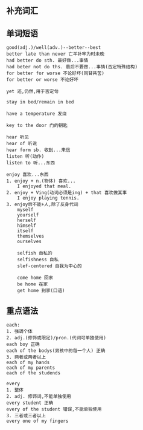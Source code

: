 
## 补充词汇



## 单词短语

	good(adj.)/well(adv.)--better--best
	better late than never 亡羊补牢为时未晚
	had better do sth. 最好做...事情
	had beter not do ths. 最后不要做...事情(否定特殊结构)
	for better for worse 不论好坏(同甘共苦)
	for better or worse 不论好坏

	yet 还,仍然,用于否定句

	stay in bed/remain in bed

	have a temperature 发烧

	key to the door 门的钥匙

	hear 听见
	hear of 听说
	hear form sb. 收到...来信
	listen 听(动作)
	listen to 听...东西

	enjoy 喜欢...东西
	1. enjoy + n.(物体) 喜欢...
		I enjoyed that meal.
	2. enjoy + Ving(动词必须是ing) + that 喜欢做某事
		I enjoy playing tennis.
	3. enjoy后不能+人,除了反身代词
		myself
		yourself
		herself
		himself
		itself
		themselves
		ourselves

		selfish 自私的
		selfishness 自私
		slef-centered 自我为中心的

		come home 回家
		be home 在家
		get home 到家(口语)

## 重点语法

	each:
	1. 强调个体
	2. adj.(修饰或限定)/pron.(代词可单独使用)
	each boy 正确
	each of the bodys(男孩中的每一个人) 正确
	3. 两者或两者以上
	each of my hands
	each of my parents
	each of the studends

	every
	1. 整体
	2. adj. 修饰词,不能单独使用
	every student 正确
	every of the student 错误,不能单独使用
	3. 三者或三者以上
	every one of my fingers
